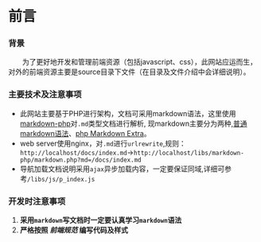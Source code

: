 # 前言
### 背景
　　为了更好地开发和管理前端资源（包括javascript、css），此网站应运而生，对外的前端资源主要是source目录下文件（在目录及文件介绍中会详细说明）。
### 主要技术及注意事项
* 此网站主要基于PHP进行架构，文档可采用markdown语法，这里使用[markdown-php](http://michelf.ca/blog/2013/php-markdown-lib/)对`.md`类型文档进行解析,
现markdown主要分为两种,[普通markdown语法](http://daringfireball.net/projects/markdown/syntax)、[php Markdown Extra](http://michelf.ca/projects/php-markdown/extra/)。
* web server使用nginx，对`.md`进行`urlrewrite`,规则：`http://localhost/docs/index.md`->`http://localhost/libs/markdown-php/markdown.php?md=/docs/index.md`
* 导航加载文档说明采用`ajax`异步加载内容，一定要保证同域,详细可参考`/libs/js/p_index.js`


### 开发时注意事项
1. **采用`markdown`写文档时一定要认真学习`markdown`语法**
2. **严格按照 *前端规范* 编写代码及样式**

